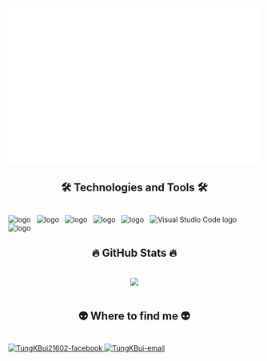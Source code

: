 <a href="#" target="_blank">
  <img src="BG.svg" width="1200" alt="" />
</a>
<h2 align="center">🛠 Technologies and Tools 🛠</h2>
<br>
<!-- https://simpleicons.org/ -->
<span><img src="https://img.shields.io/badge/Unity-282C34?logo=unity&logoColor=#FFFFFF" alt=" logo" title="Unity" height="25" /></span>
&nbsp;
<span><img src="https://img.shields.io/badge/cplusplus-282C34?logo=cplusplus&logoColor=#00599C" alt=" logo" title="C++" height="25" /></span>
&nbsp;
<span><img src="https://img.shields.io/badge/c%20sharp-282C34?logo=csharp&logoColor=#00599C" alt=" logo" title="C#" height="25" /></span>
&nbsp;
<span><img src="https://img.shields.io/badge/Git-282C34?logo=git&logoColor=#F05032" alt=" logo" title="Git" height="25" /></span>
&nbsp;
<span><img src="https://img.shields.io/badge/Rider-282C34?logo=rider&logoColor=#000000" alt=" logo" title="Rider" height="25" /></span>
&nbsp;
<span><img src="https://img.shields.io/badge/VS%20Code-282C34?logo=visual-studio-code&logoColor=007ACC" alt="Visual Studio Code logo" title="Visual Studio Code" height="25" /></span>
&nbsp;
<span><img src="https://img.shields.io/badge/Chatbot-282C34?logo=chatbot&logoColor=#5865F2" alt=" logo" title="AI ChaBbot" height="25" /></span>
&nbsp;
<br>
<h2 align="center">🔥 GitHub Stats 🔥</h2>
<!-- https://github.com/anuraghazra/github-readme-stats -->
<br>
<div align=center>
  <a href="#" title="TungKBui">
    <img align="center" width="434" src="https://github-readme-stats.vercel.app/api?username=BuiKTung&show_icons=true&theme=react&border_color=61dafb&hide_border=true&rank_icon=github&include_all_commits=true" />
  </a>
</div>

<br>
<h2 align="center">👽 Where to find me 👽</h2>
<br>
<!-- https://icons8.com -->
  <a href="https://facebook.com/TungKBui21602" target="blank">
    <img src="https://img.icons8.com/bubbles/100/000000/facebook-new.png" alt="TungKBui21602-facebook" />
  </a>
  <a href="mailto:tunghpjoker@gmail.com" target="top">
    <img src="https://img.icons8.com/bubbles/100/000000/apple-mail.png" alt="TungKBui-email" />
  </a>
</div>
<br>


